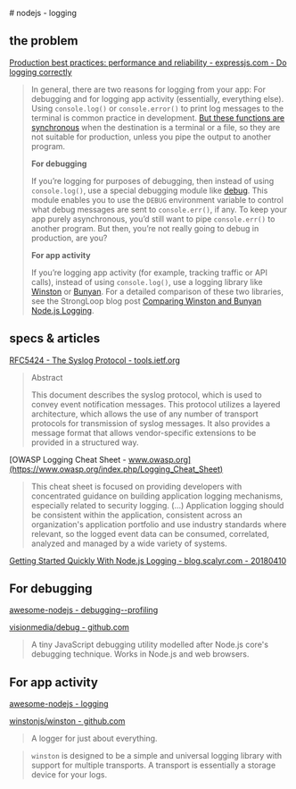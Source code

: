 # nodejs - logging

## the problem

[Production best practices: performance and reliability - expressjs.com - Do logging correctly](http://expressjs.com/en/advanced/best-practice-performance.html#do-logging-correctly)

> In general, there are two reasons for logging from your app: For debugging and for logging app activity (essentially, everything else). Using `console.log()` or `console.error()` to print log messages to the terminal is common practice in development. [But these functions are synchronous](https://nodejs.org/api/console.html#console_console_1) when the destination is a terminal or a file, so they are not suitable for production, unless you pipe the output to another program.
> 
> **For debugging**
> 
> If you’re logging for purposes of debugging, then instead of using `console.log()`, use a special debugging module like [debug](https://www.npmjs.com/package/debug). This module enables you to use the `DEBUG` environment variable to control what debug messages are sent to `console.err()`, if any. To keep your app purely asynchronous, you’d still want to pipe `console.err()` to another program. But then, you’re not really going to debug in production, are you?
> 
> **For app activity**
> 
> If you’re logging app activity (for example, tracking traffic or API calls), instead of using `console.log()`, use a logging library like [Winston](https://www.npmjs.com/package/winston) or [Bunyan](https://www.npmjs.com/package/bunyan). For a detailed comparison of these two libraries, see the StrongLoop blog post [Comparing Winston and Bunyan Node.js Logging](https://strongloop.com/strongblog/compare-node-js-logging-winston-bunyan/).

## specs & articles

[RFC5424 - The Syslog Protocol - tools.ietf.org](https://tools.ietf.org/html/rfc5424)

> Abstract
> 
> This document describes the syslog protocol, which is used to convey
> event notification messages.  This protocol utilizes a layered
> architecture, which allows the use of any number of transport
> protocols for transmission of syslog messages.  It also provides a
> message format that allows vendor-specific extensions to be provided
> in a structured way.

[OWASP Logging Cheat Sheet - www.owasp.org](https://www.owasp.org/index.php/Logging_Cheat_Sheet)

> This cheat sheet is focused on providing developers with concentrated guidance on building application logging mechanisms, especially related to security logging.
> (...)
> Application logging should be consistent within the application, consistent across an organization's application portfolio and use industry standards where relevant, so the logged event data can be consumed, correlated, analyzed and managed by a wide variety of systems.

[Getting Started Quickly With Node.js Logging - blog.scalyr.com - 20180410](https://blog.scalyr.com/2018/04/getting-started-quickly-node-js-logging/)

## For debugging

[awesome-nodejs - debugging--profiling](https://github.com/sindresorhus/awesome-nodejs#debugging--profiling)

[visionmedia/debug - github.com](https://github.com/visionmedia/debug)

> A tiny JavaScript debugging utility modelled after Node.js core's debugging technique. Works in Node.js and web browsers.

## For app activity

[awesome-nodejs - logging](https://github.com/sindresorhus/awesome-nodejs#logging)

[winstonjs/winston - github.com](https://github.com/winstonjs/winston)

> A logger for just about everything.

> `winston` is designed to be a simple and universal logging library with support for multiple transports. A transport is essentially a storage device for your logs. 
